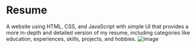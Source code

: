 # Resume
A website using HTML, CSS, and JavaScript with simple UI that provides a more in-depth and detailed version of my resume, including categories like education, experiences, skills, projects, and hobbies. ![image](https://github.com/miawuuu/website/assets/116757541/7362c280-5203-443b-8da0-f7fb5a2127c1)
